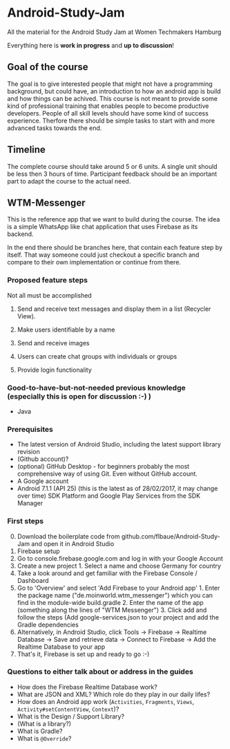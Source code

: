 # Android-Study-Jam
All the material for the Android Study Jam at Women Techmakers Hamburg

Everything here is **work in progress** and **up to discussion**!

## Goal of the course
The goal is to give interested people that might not have a programming background, but could have, an introduction to how an android app is build and how things can be achived. This course is not meant to provide some kind of professional training that enables people to become productive developers. People of all skill levels should have some kind of success experience. Therfore there should be simple tasks to start with and more advanced tasks towards the end.

## Timeline
The complete course should take around 5 or 6 units. A single unit should be less then 3 hours of time. Participant feedback should be an important part to adapt the course to the actual need.

## WTM-Messenger
This is the reference app that we want to build during the course. The idea is a simple WhatsApp like chat application that uses Firebase as its backend.

In the end there should be branches here, that contain each feature step by itself. That way someone could just checkout a specific branch and compare to their own implementation or continue from there.

### Proposed feature steps
Not all must be accomplished

1. Send and receive text messages and display them in a list (Recycler View).

2. Make users identifiable by a name

3. Send and receive images

4. Users can create chat groups with individuals or groups

5. Provide login functionality

### Good-to-have-but-not-needed previous knowledge (especially this is open for discussion :-) )

* Java

### Prerequisites
* The latest version of Android Studio, including the latest support library revision
* (Github account)?
* (optional) GitHub Desktop - for beginners probably the most comprehensive way of using Git. Even without GitHub account.
* A Google account
* Android 7.1.1 (API 25) (this is the latest as of 28/02/2017, it may change over time) SDK Platform and Google Play Services from the SDK Manager

### First steps
0. Download the boilerplate code from github.com/flbaue/Android-Study-Jam and open it in Android Studio
1. Firebase setup
  1. Go to console.firebase.google.com and log in with your Google Account
  2. Create a new project
    1. Select a name and choose Germany for country
  3. Take a look around and get familiar with the Firebase Console / Dashboard
  4. Go to 'Overview' and select 'Add Firebase to your Android app'
    1. Enter the package name ("de.moinworld.wtm_messenger") which you can find in the module-wide build.gradle
    2. Enter the name of the app (something along the lines of "WTM Messenger")
    3. Click add and follow the steps (Add google-services.json to your project and add the Gradle dependencies
  4. Alternatively, in Android Studio, click Tools -> Firebase -> Realtime Database -> Save and retrieve data -> Connect to Firebase -> Add the Realtime Database to your app
  5. That's it, Firebase is set up and ready to go :-)
  
  
### Questions to either talk about or address in the guides
* How does the Firebase Realtime Database work?
* What are JSON and XML? Which role do they play in our daily lifes?
* How does an Android app work (`Activities`, `Fragments`, `Views`, `Activity#setContentView`, `Context`)?
* What is the Design / Support Library?
* (What is a library?)
* What is Gradle?
* What is `@Override`?
